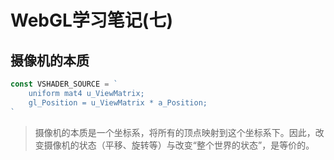 # WebGL学习笔记\(七\)

## 摄像机的本质

```js
const VSHADER_SOURCE = `
    uniform mat4 u_ViewMatrix;
    gl_Position = u_ViewMatrix * a_Position;
`
```

> 摄像机的本质是一个坐标系，将所有的顶点映射到这个坐标系下。因此，改变摄像机的状态（平移、旋转等）与改变“整个世界的状态”，是等价的。



